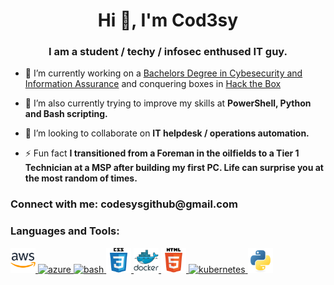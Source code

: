 <h1 align="center">Hi 👋, I'm Cod3sy</h1>
<h3 align="center">I am a student / techy / infosec enthused IT guy.</h3>

- 🔭 I’m currently working on a [Bachelors Degree in Cybesecurity and Information Assurance](https://www.wgu.edu/online-it-degrees/cybersecurity-information-assurance-bachelors-program.html) and conquering boxes in [Hack the Box](https://app.hackthebox.com/login?redirect=%2Fhome)

- 🌱 I’m also currently trying to improve my skills at **PowerShell, Python and Bash scripting.**

- 👯 I’m looking to collaborate on **IT helpdesk / operations automation.**

- ⚡ Fun fact **I transitioned from a Foreman in the oilfields to a Tier 1 Technician at a MSP after building my first PC. Life can surprise you at the most random of times.**

<h3 align="left">Connect with me: codesysgithub@gmail.com</h3>
<p align="left">
</p>

<h3 align="left">Languages and Tools:</h3>
<p align="left"> <a href="https://aws.amazon.com" target="_blank" rel="noreferrer"> <img src="https://raw.githubusercontent.com/devicons/devicon/master/icons/amazonwebservices/amazonwebservices-original-wordmark.svg" alt="aws" width="40" height="40"/> </a> <a href="https://azure.microsoft.com/en-in/" target="_blank" rel="noreferrer"> <img src="https://www.vectorlogo.zone/logos/microsoft_azure/microsoft_azure-icon.svg" alt="azure" width="40" height="40"/> </a> <a href="https://www.gnu.org/software/bash/" target="_blank" rel="noreferrer"> <img src="https://www.vectorlogo.zone/logos/gnu_bash/gnu_bash-icon.svg" alt="bash" width="40" height="40"/> </a> <a href="https://www.w3schools.com/css/" target="_blank" rel="noreferrer"> <img src="https://raw.githubusercontent.com/devicons/devicon/master/icons/css3/css3-original-wordmark.svg" alt="css3" width="40" height="40"/> </a> <a href="https://www.docker.com/" target="_blank" rel="noreferrer"> <img src="https://raw.githubusercontent.com/devicons/devicon/master/icons/docker/docker-original-wordmark.svg" alt="docker" width="40" height="40"/> </a> <a href="https://www.w3.org/html/" target="_blank" rel="noreferrer"> <img src="https://raw.githubusercontent.com/devicons/devicon/master/icons/html5/html5-original-wordmark.svg" alt="html5" width="40" height="40"/> </a> <a href="https://kubernetes.io" target="_blank" rel="noreferrer"> <img src="https://www.vectorlogo.zone/logos/kubernetes/kubernetes-icon.svg" alt="kubernetes" width="40" height="40"/> </a> <a href="https://www.python.org" target="_blank" rel="noreferrer"> <img src="https://raw.githubusercontent.com/devicons/devicon/master/icons/python/python-original.svg" alt="python" width="40" height="40"/> </a> </p>
